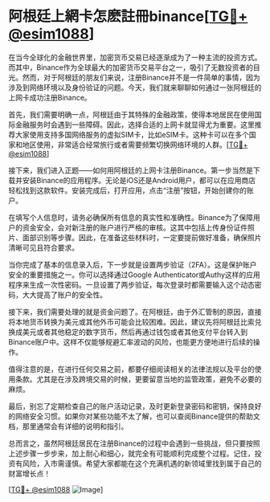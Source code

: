 # 阿根廷上網卡怎麽註冊binance[[TG💪+ @esim1088](https://t.me/s/esim1088)]

在当今全球化的金融世界里，加密货币交易已经逐渐成为了一种主流的投资方式。而其中，Binance作为全球最大的加密货币交易平台之一，吸引了无数投资者的目光。然而，对于阿根廷的朋友们来说，注册Binance并不是一件简单的事情，因为涉及到网络环境以及身份验证的问题。今天，我们就来聊聊如何通过一张阿根廷的上网卡成功注册Binance。

首先，我们需要明确一点，阿根廷由于其特殊的金融政策，使得本地居民在使用国际金融服务时会遇到一些障碍。因此，选择合适的上网卡就显得尤为重要。这里推荐大家使用支持多国网络服务的虚拟SIM卡，比如eSIM卡。这种卡可以在多个国家和地区使用，非常适合经常旅行或者需要频繁切换网络环境的人群。[[TG💪+ @esim1088](https://t.me/s/esim1088)]

接下来，我们进入正题——如何用阿根廷的上网卡注册Binance。第一步当然是下载并安装Binance的应用程序。无论是iOS还是Android用户，都可以在应用商店轻松找到这款软件。安装完成后，打开应用，点击“注册”按钮，开始创建你的账户。

在填写个人信息时，请务必确保所有信息的真实性和准确性。Binance为了保障用户的资金安全，会对新注册的账户进行严格的审核。这其中包括上传身份证件照片、面部识别等步骤。因此，在准备这些材料时，一定要提前做好准备，确保照片清晰可见且符合要求。

当你完成了基本的信息录入后，下一步就是设置两步验证（2FA）。这是保护账户安全的重要措施之一。你可以选择通过Google Authenticator或Authy这样的应用程序来生成一次性密码。一旦设置了两步验证，每次登录时都需要输入这个动态密码，大大提高了账户的安全性。

接下来，我们需要处理的就是资金问题了。在阿根廷，由于外汇管制的原因，直接将本地货币转换为美元或其他外币可能会比较困难。因此，建议先将阿根廷比索兑换成美元或者其他稳定的数字货币，然后再通过钱包或者其他支付平台转入到Binance账户中。这样不仅能够规避汇率波动的风险，也能更方便地进行后续的操作。

值得注意的是，在进行任何交易之前，都要仔细阅读相关的法律法规以及平台的使用条款。尤其是在涉及跨境交易的时候，更要留意当地的监管政策，避免不必要的麻烦。

最后，别忘了定期检查自己的账户活动记录，及时更新登录密码和密钥，保持良好的网络安全习惯。如果你对某些功能不太了解，也可以查阅Binance提供的帮助文档，那里通常会有详细的说明和指引。

总而言之，虽然阿根廷居民在注册Binance的过程中会遇到一些挑战，但只要按照上述步骤一步步来，加上耐心和细心，就完全有可能顺利完成整个过程。记住，投资有风险，入市需谨慎。希望大家都能在这个充满机遇的新领域里找到属于自己的财富增长点！

[[TG💪+ @esim1088](https://t.me/s/esim1088) ![Image](https://i.postimg.cc/4NQfJmqS/Snipaste-2025-05-13-00-14-12.png)]